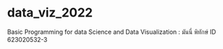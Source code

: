 # data_viz_2022

Basic Programming for data Science and Data Visualization : มันนี่ พิทักษ์ ID 623020532-3
